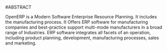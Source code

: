 
#ABSTRACT 

OpenERP is a Modern Software Enterprise Resource Planning. It includes the manufacturing process. It Offers ERP software for manufacturing companies and best-practice support multi-mode manufacturers in a broad range of Industries. ERP software integrates all facets of an operation, including product planning, development, manufacturing processes, sales and marketing.

